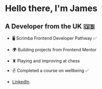 # Hello there, I'm James
## A Developer from the UK 🇬🇧

- 🖥 Scrimba Frontend Developer Pathway ✅
- 🌍 Building projects from Frontend Mentor
- ♜ Playing and improving at chess
- ✌️ Completed a course on wellbeing ✅

- [LinkedIn](https://www.linkedin.com/).



<!--
**JimCoder-Dev/JimCoder-Dev** is a ✨ _special_ ✨ repository because its `README.md` (this file) appears on your GitHub profile.

Here are some ideas to get you started:

- 🔭 I’m currently working on ...
- 🌱 I’m currently learning ...
- 👯 I’m looking to collaborate on ...
- 🤔 I’m looking for help with ...
- 💬 Ask me about ...
- 📫 How to reach me: ...
- 😄 Pronouns: ...
- ⚡ Fun fact: ...
-->
